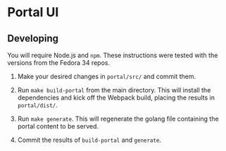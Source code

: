 # Portal UI

## Developing

You will require Node.js and `npm`. These instructions were tested with the versions from the Fedora 34 repos.

1. Make your desired changes in `portal/src/` and commit them.

1. Run `make build-portal` from the main directory. This will install the dependencies and kick off the Webpack build, placing the results in `portal/dist/`.

1. Run `make generate`. This will regenerate the golang file containing the portal content to be served.

1. Commit the results of `build-portal` and `generate`.
